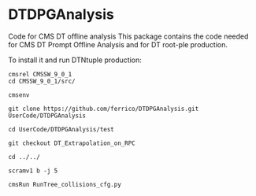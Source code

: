 # DTDPGAnalysis
Code for CMS DT offline analysis
This package contains the code needed for CMS DT Prompt Offline Analysis and for DT root-ple production.

To install it and run DTNtuple production:

```
cmsrel CMSSW_9_0_1
cd CMSSW_9_0_1/src/

cmsenv

git clone https://github.com/ferrico/DTDPGAnalysis.git UserCode/DTDPGAnalysis

cd UserCode/DTDPGAnalysis/test

git checkout DT_Extrapolation_on_RPC

cd ../../

scramv1 b -j 5

cmsRun RunTree_collisions_cfg.py 

```

